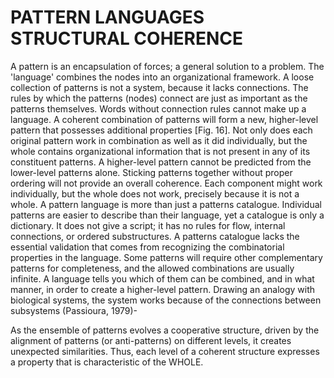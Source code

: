 # PATTERN LANGUAGES STRUCTURAL COHERENCE

A pattern is an encapsulation of forces; a general solution to a problem. The 'language' combines the nodes into an organizational framework. A loose collection of patterns is not a system, because it lacks connections. The rules by which the patterns (nodes) connect are just as important as the patterns themselves. Words without connection rules cannot make up a language. A coherent combination of patterns will form a new, higher-level pattern that possesses additional properties [Fig. 16]. Not only does each original pattern work in combination as well as it did individually, but the whole contains organizational information that is not present in any of its constituent patterns. A higher-level pattern cannot be predicted from the lower-level patterns alone. Sticking patterns together without proper ordering will not provide an overall coherence. Each component might work individually, but the whole does not work, precisely because it is not a whole. A pattern language is more than just a patterns catalogue. Individual patterns are easier to describe than their language, yet a catalogue is only a dictionary. It does not give a script; it has no rules for flow, internal connections, or ordered substructures. A patterns catalogue lacks the essential validation that comes from recognizing the combinatorial properties in the language. Some patterns will require other complementary patterns for completeness, and the allowed combinations are usually infinite. A language tells you which of them can be combined, and in what manner, in order to create a higher-level pattern. Drawing an analogy with biological systems, the system works because of the connections between subsystems (Passioura, 1979)-  

As the ensemble of patterns evolves a cooperative structure, driven by the alignment of patterns (or anti-patterns) on different levels, it creates unexpected similarities.
Thus, each level of a coherent structure expresses a property that is characteristic of the WHOLE.
